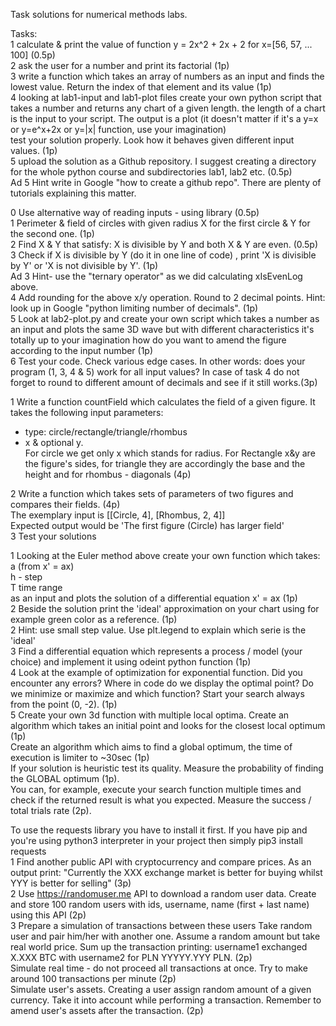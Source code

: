 Task solutions for numerical methods labs.

Tasks:  
1 calculate & print the value of function y = 2x^2 + 2x + 2 for x=[56, 57, ... 100] (0.5p)  
2 ask the user for a number and print its factorial (1p)  
3 write a function which takes an array of numbers as an input and finds the lowest value. Return the index of that element and its value (1p)  
4 looking at lab1-input and lab1-plot files create your own python script that takes a number and returns any chart of a given length.
the length of a chart is the input to your script. The output is a plot (it doesn't matter if it's a y=x or y=e^x+2x or y=|x| function, use your imagination)  
test your solution properly. Look how it behaves given different input values. (1p)  
5 upload the solution as a Github repository. I suggest creating a directory for the whole python course and subdirectories lab1, lab2 etc. (0.5p)  
Ad 5 Hint write in Google "how to create a github repo". There are plenty of tutorials explaining this matter.


0 Use alternative way of reading inputs - using library (0.5p)  
1 Perimeter & field of circles with given radius X for the first circle & Y for the second one. (1p)  
2 Find X & Y that satisfy: X is divisible by Y and both X & Y are even. (0.5p)  
3 Check if X is divisible by Y (do it in one line of code)  , print 'X is divisible by Y' or 'X is not divisible by Y'. (1p)  
Ad 3 Hint- use the "ternary operator" as we did calculating xIsEvenLog above.  
4 Add rounding for the above x/y operation. Round to 2 decimal points. Hint: look up in Google "python limiting number of decimals". (1p)  
5 Look at lab2-plot.py and create your own script which takes a number as an input and plots the same 3D wave but with different characteristics
 it's totally up to your imagination how do you want to amend the figure according to the input number (1p)  
6 Test your code. Check various edge cases. In other words: does your program (1, 3, 4 & 5) work for all input values?
 In case of task 4  do not forget to round to different amount of decimals and see if it still works.(3p)  


1 Write a function countField which calculates the field of a given figure. It takes the following input parameters:  
 - type: circle/rectangle/triangle/rhombus  
 - x & optional y.  
 For circle we get only x which stands for radius. For Rectangle x&y are the figure's sides, for triangle they are 
 accordingly the base and the height and for rhombus - diagonals (4p)  
  
2 Write a function which takes sets of parameters of two figures and compares their fields. (4p)  
 The exemplary input is [[Circle, 4], [Rhombus, 2, 4]]  
 Expected output would be 'The first figure (Circle) has larger field'  
3 Test your solutions  


1 Looking at the Euler method above create your own function which takes:
 a (from x' = ax)  
 h - step  
 T time range  
 as an input and plots the solution of a differential equation x' = ax (1p)  
2 Beside the solution print the 'ideal' approximation on your chart using for example green color as a reference. (1p)  
2 Hint: use small step value. Use plt.legend to explain which serie is the 'ideal'  
3 Find a differential equation which represents a process / model (your choice) and implement it using odeint python function (1p)  
4 Look at the example of optimization for exponential function.
 Did you encounter any errors? Where in code do we display the optimal point? Do we minimize or maximize and which function?
 Start your search always from the point (0, -2). (1p)  
5 Create your own 3d function with multiple local optima.
 Create an algorithm which takes an initial point and looks for the closest local optimum (1p)  
 Create an algorithm which aims to find a global optimum, the time of execution is limiter to ~30sec (1p)  
 If your solution is heuristic test its quality. Measure the probability of finding the GLOBAL optimum (1p).  
 You can, for example, execute your search function multiple times and check if the returned result is what you expected.
 Measure the success / total trials rate (2p).  


To use the requests library you have to install it first. If you have pip and you're using python3 interpreter in your project
 then simply pip3 install requests  
 1 Find another public API with cryptocurrency and compare prices. As an output print:
 "Currently the XXX exchange market is better for buying whilst YYY is better for selling" (3p)  
 2 Use https://randomuser.me API to download a random user data.
 Create and store 100 random users with ids, username, name (first + last name) using this API (2p)  
 3 Prepare a simulation of transactions between these users
 Take random user and pair him/her with another one. Assume a random amount but take real world price. Sum up the transaction printing:
 username1 exchanged X.XXX BTC with username2 for PLN YYYYY.YYY PLN. (2p)  
 Simulate real time - do not proceed all transactions at once. Try to make around 100 transactions per minute (2p)  
 Simulate user's assets. Creating a user assign random amount of a given currency. Take it into account while performing a transaction.
 Remember to amend user's assets after the transaction. (2p)  
